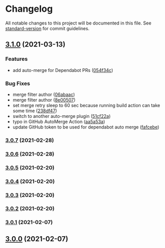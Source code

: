 # Changelog

All notable changes to this project will be documented in this file. See [standard-version](https://github.com/conventional-changelog/standard-version) for commit guidelines.

## [3.1.0](https://github.com/seeebiii/ses-verify-identities/compare/v3.0.7...v3.1.0) (2021-03-13)


### Features

* add auto-merge for Dependabot PRs ([054f34c](https://github.com/seeebiii/ses-verify-identities/commit/054f34c6c5a76e15a844f8580aab47efb24f04f3))


### Bug Fixes

* merge filter author ([06abaac](https://github.com/seeebiii/ses-verify-identities/commit/06abaacb7bbfaae12abdd422692df1b5042abfe6))
* merge filter author ([8e00507](https://github.com/seeebiii/ses-verify-identities/commit/8e00507982c620895d9b7b249a8e7be703f83693))
* set merge retry sleep to 60 sec because running build action can take some time ([238df47](https://github.com/seeebiii/ses-verify-identities/commit/238df47553e37bfae46afb8201e3b41b0be1ac64))
* switch to another auto-merge plugin ([51cf22a](https://github.com/seeebiii/ses-verify-identities/commit/51cf22a6d76a3bfc0c6992de9d50be20877d3122))
* typo in GitHub AutoMerge Action ([aa5a53a](https://github.com/seeebiii/ses-verify-identities/commit/aa5a53a9215e955b8b8ec776235f39342fde6829))
* update GitHub token to be used for dependabot auto merge ([fafcebe](https://github.com/seeebiii/ses-verify-identities/commit/fafcebefd2bd3a916728a0271f1bdf42707d0177))

### [3.0.7](https://github.com/seeebiii/ses-verify-identities/compare/v3.0.6...v3.0.7) (2021-02-28)

### [3.0.6](https://github.com/seeebiii/ses-verify-identities/compare/v3.0.5...v3.0.6) (2021-02-28)

### [3.0.5](https://github.com/seeebiii/ses-verify-identities/compare/v3.0.4...v3.0.5) (2021-02-20)

### [3.0.4](https://github.com/seeebiii/ses-verify-identities/compare/v3.0.3...v3.0.4) (2021-02-20)

### [3.0.3](https://github.com/seeebiii/ses-verify-identities/compare/v3.0.2...v3.0.3) (2021-02-20)

### [3.0.2](https://github.com/seeebiii/ses-verify-identities/compare/v3.0.1...v3.0.2) (2021-02-20)

### [3.0.1](https://github.com/seeebiii/ses-verify-identities/compare/v3.0.0...v3.0.1) (2021-02-07)

## [3.0.0](https://github.com/seeebiii/ses-verify-identities/compare/v2.0.2...v3.0.0) (2021-02-07)
